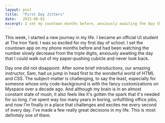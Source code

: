 ```yaml
---
layout: post
title:  "First Day Jitters"
date:   2015-06-01 
excerpt: I set my countown months before, anxiously awaiting the day that I could walk out of my paper-pushing cubicle and never look back. 
---
```

This week, I started a new journey in my life. I became an official UI student at The Iron Yard. I was so excited for my first day of school. I set the countown app on my phone months before and had been watching the number slowly decrease from the triple digits, anxiously awaiting the day that I could walk out of my paper-pushing cubicle and never look back. 

Day one did not disappoint. After some brief introductions, our amazing instructor, Sam, had us jump in head first to the wonderful world of HTML and CSS. The subject-matter is challenging, to say the least, especially for someone whose only code-background is with the fancy customizations on Myspace over a decade ago. And although my brain is in an almost constant state of mush, it also feels like it's gotten the spark that it's needed for so long. I've spent way too many years in boring, unfulfilling office jobs, and now I'm finally in a place that challenges and excites me every second of every day.
I've made a few really great decisions in my life. This is most definitely one of them. 


